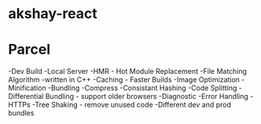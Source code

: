 # akshay-react

# Parcel

-Dev Build
-Local Server
-HMR - Hot Module Replacement
-File Matching Algorithm -written in C++
-Caching - Faster Builds
-Image Optimization
-Minification
-Bundling
-Compress
-Consistant Hashing
-Code Splitting
-Differential Bundling - support older browsers
-Diagnostic
-Error Handling
-HTTPs
-Tree Shaking - remove unused code
-Different dev and prod bundles
